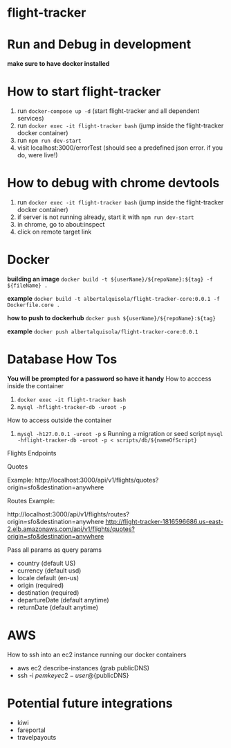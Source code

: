 # flight-tracker

# Run and Debug in development
**make sure to have docker installed**

# How to start flight-tracker
1. run `docker-compose up -d` (start flight-tracker and all dependent services)
2. run `docker exec -it flight-tracker bash` (jump inside the flight-tracker docker container)
3. run `npm run dev-start`
4. visit localhost:3000/errorTest (should see a predefined json error. if you do, were live!)

# How to debug with chrome devtools
1. run `docker exec -it flight-tracker bash` (jump inside the flight-tracker docker container)
2. if server is not running already, start it with `npm run dev-start`
3. in chrome, go to about:inspect
4. click on remote target link

# Docker

**building an image**
`docker build -t ${userName}/${repoName}:${tag} -f ${fileName} .`

**example**
`docker build -t albertalquisola/flight-tracker-core:0.0.1 -f Dockerfile.core .`

**how to push to dockerhub**
`docker push ${userName}/${repoName}:${tag}`

**example**
`docker push albertalquisola/flight-tracker-core:0.0.1`

# Database How Tos
**You will be prompted for a password so have it handy**
How to acccess inside the container
1. `docker exec -it flight-tracker bash`
2. `mysql -hflight-tracker-db -uroot -p`

How to access outside the container
1. `mysql -h127.0.0.1 -uroot -p`
s
Running a migration or seed script
`mysql -hflight-tracker-db -uroot -p < scripts/db/${nameOfScript}`

Flights Endpoints

Quotes

Example:
http://localhost:3000/api/v1/flights/quotes?origin=sfo&destination=anywhere

Routes
Example:

http://localhost:3000/api/v1/flights/routes?origin=sfo&destination=anywhere
http://flight-tracker-1816596686.us-east-2.elb.amazonaws.com/api/v1/flights/quotes?origin=sfo&destination=anywhere

Pass all params as query params
- country (default US)
- currency (default usd)
- locale default (en-us)
- origin (required)
- destination (required)
- departureDate (default anytime)
- returnDate (default anytime)

# AWS
How to ssh into an ec2 instance running our docker containers
- aws ec2 describe-instances (grab publicDNS)
- ssh -i ${pem key} ec2-user@${publicDNS}

# Potential future integrations
- kiwi
- fareportal
- travelpayouts
